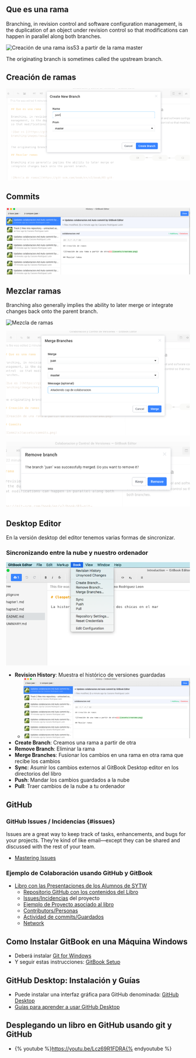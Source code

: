 ## Que es una rama

Branching, in revision control and software configuration management, is the duplication of an object under revision control  so that modifications can happen in parallel along both branches.

![Creación de una rama `iss53` a partir de la rama `master`](https://git-scm.com/book/en/v2/book/03-git-branching/images/basic-branching-6.png)


The originating branch is sometimes called the upstream branch.

## Creación de ramas

![Creación de una rama a partir de otra](assets/crearama.png)

## Commits

![Commits](assets/commits.png)

## Mezclar ramas

Branching also generally implies the ability to later merge or integrate changes back onto the parent branch. 


![Mezcla de ramas](https://git-scm.com/book/en/v2/book/03-git-branching/images/basic-merging-2.png)

![Mezclando la rama juan en la rama master](assets/merge.png)

![¿Suprimir la rama juan después de la mezcla?](assets/removebranchaftermerge.png)

## Desktop Editor

En la versión desktop del editor tenemos varias formas de sincronizar.

### Sincronizando entre la nube y nuestro ordenador

![Menu de Control de Versiones del libro](/assets/pullpush.png)

* **Revision History**: Muestra el histórico de versiones guardadas
  - ![Historia de Revisiones](/assets/commits.png)
* **Create Branch**: Creamos una rama a partir de otra
* **Remove Branch**: Eliminar la rama
* **Merge Branches**: Fusionar los cambios en una rama 
en otra rama que recibe los cambios
* **Sync**: Asumir los cambios externos al GitBook Desktop editor en los directorios del libro 
* **Push**: Mandar los cambios guardados a la nube
* **Pull**: Traer cambios de la nube a tu ordenador



## GitHub
 
### GitHub Issues / Incidencias {#issues}
  
Issues are a great way to keep track of tasks, enhancements, and bugs for your projects. 
They’re kind of like email—except they can be shared and discussed with the rest of your team. 

* [Mastering Issues](https://guides.github.com/features/issues/)

### Ejemplo de Colaboración usando GitHub y GitBook

* [Libro con las Presentaciones de los Alumnos de SYTW](https://ull-esit-sytw-1617.github.io/presentaciones-todos/)
  * [Repositorio GitHub con los contenidos del Libro](https://github.com/ULL-ESIT-SYTW-1617/presentaciones-todos)
  * [Issues/Incidencias](https://github.com/ULL-ESIT-SYTW-1617/presentaciones-todos/issues?q=is%3Aissue+is%3Aclosed) del proyecto
  * [Ejemplo de Proyecto asociado al libro](https://github.com/ULL-ESIT-SYTW-1617/presentaciones-todos/projects/1)
  * [Contributors/Personas](https://github.com/ULL-ESIT-SYTW-1617/presentaciones-todos/graphs/contributors)
  * [Actividad de  commits/Guardados](https://github.com/ULL-ESIT-SYTW-1617/presentaciones-todos/graphs/commit-activity)
  * [Network](https://github.com/ULL-ESIT-SYTW-1617/presentaciones-todos/network)


## Como Instalar GitBook en una Máquina Windows

* Deberá instalar [Git for Windows](https://git-scm.com/download/win)
* Y seguir estas instrucciones: [GitBook Setup](https://toolchain.gitbook.com/setup.html)

## GitHub Desktop: Instalación y Guías

* Puede instalar una interfaz gráfica para GitHub denominada: [GitHub Desktop](https://desktop.github.com/)
* [Guías para aprender a usar GitHub Desktop](https://help.github.com/desktop/guides/)


## Desplegando un libro en GitHub usando git y GitHub
* {% youtube %}https://youtu.be/Lcz69R1FDRA{% endyoutube %}


